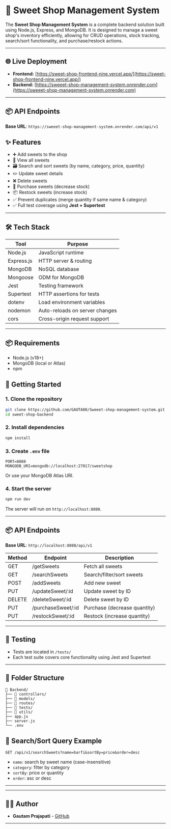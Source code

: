# 🍬 Sweet Shop Management System

The **Sweet Shop Management System** is a complete backend solution built using Node.js, Express, and MongoDB. It is designed to manage a sweet shop's inventory efficiently, allowing for CRUD operations, stock tracking, search/sort functionality, and purchase/restock actions.

---
## 🌐 Live Deployment

- **Frontend:** [https://sweet-shop-frontend-nine.vercel.app/](https://sweet-shop-frontend-nine.vercel.app/)
- **Backend:** [https://sweeet-shop-management-system.onrender.com](https://sweeet-shop-management-system.onrender.com)

---

## 📦 API Endpoints

**Base URL**: `https://sweeet-shop-management-system.onrender.com/api/v1`

## ✨ Features

- ➕ Add sweets to the shop
- 📄 View all sweets
- 🗃️ Search and sort sweets (by name, category, price, quantity)
- ✏️ Update sweet details
- ❌ Delete sweets
- 🛒 Purchase sweets (decrease stock)
- 📦 Restock sweets (increase stock)
- ✅ Prevent duplicates (merge quantity if same name & category)
- ✅ Full test coverage using **Jest + Supertest**

---

## 🛠️ Tech Stack

| Tool         | Purpose                        |
|--------------|--------------------------------|
| Node.js      | JavaScript runtime             |
| Express.js   | HTTP server & routing          |
| MongoDB      | NoSQL database                 |
| Mongoose     | ODM for MongoDB                |
| Jest         | Testing framework              |
| Supertest    | HTTP assertions for tests      |
| dotenv       | Load environment variables     |
| nodemon      | Auto-reloads on server changes |
| cors         | Cross-origin request support   |

---
## 📦 Requirements

- Node.js (v18+)
- MongoDB (local or Atlas)
- npm

## 🚀 Getting Started

### 1. Clone the repository

```bash
git clone https://github.com/GAUTA00/Sweeet-shop-management-system.git
cd sweet-shop-backend
```

### 2. Install dependencies

```bash
npm install
```

### 3. Create `.env` file

```env
PORT=8080
MONGODB_URI=mongodb://localhost:27017/sweetshop
```

Or use your MongoDB Atlas URI.

### 4. Start the server

```bash
npm run dev
```

The server will run on `http://localhost:8080`.

---

## 📦 API Endpoints

**Base URL**: `http://localhost:8080/api/v1`

| Method | Endpoint              | Description                   |
|--------|------------------------|-------------------------------|
| GET    | /getSweets             | Fetch all sweets              |
| GET    | /searchSweets          | Search/filter/sort sweets     |
| POST   | /addSweets             | Add new sweet                 |
| PUT    | /updateSweet/:id       | Update sweet by ID            |
| DELETE | /deleteSweet/:id       | Delete sweet by ID            |
| PUT    | /purchaseSweet/:id     | Purchase (decrease quantity)  |
| PUT    | /restockSweet/:id      | Restock (increase quantity)   |

---

## 🧪 Testing

- Tests are located in `/tests/`
- Each test suite covers core functionality using Jest and Supertest

---

## 📂 Folder Structure

```
📁 Backend/
├── 📁 controllers/
├── 📁 models/
├── 📁 routes/
├── 📁 tests/
├── 📁 utils/
├── app.js
├── server.js
└── .env
```

## 🧠 Search/Sort Query Example

```http
GET /api/v1/searchSweets?name=barfi&sortBy=price&order=desc
```

- `name`: search by sweet name (case-insensitive)
- `category`: filter by category
- `sortBy`: price or quantity
- `order`: asc or desc

---

---

## 👨‍💻 Author

- **Gautam Prajapati** - [GitHub](https://github.com/GAUTA00)

---
